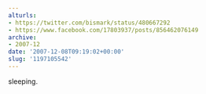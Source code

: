 ```yaml
---
alturls:
- https://twitter.com/bismark/status/480667292
- https://www.facebook.com/17803937/posts/856462076149
archive:
- 2007-12
date: '2007-12-08T09:19:02+00:00'
slug: '1197105542'
---
```


sleeping.

